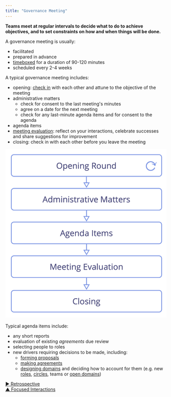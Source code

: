 ```yaml
---
title: "Governance Meeting"
---
```



**Teams meet at regular intervals to decide what to do to achieve objectives, and to set constraints on how and when things will be done.**

A governance meeting is usually:

-   facilitated
-   prepared in advance
-   [timeboxed](timebox-activities.html) for a duration of 90-120 minutes
-   scheduled every 2-4 weeks

A typical governance meeting includes:

-   opening: [check in](check-in.html) with each other and attune to the objective of the meeting
-   administrative matters
    -   check for consent to the last meeting's minutes
    -   agree on a date for the next meeting
    -   check for any last-minute agenda items and for consent to the agenda
-   agenda items
-   [meeting evaluation](evaluate-meetings.html): reflect on your interactions, celebrate successes and share suggestions for improvement
-   closing: check in with each other before you leave the meeting

![Phases of a governance meeting](img/meetings/governance-meeting.png)

Typical agenda items include:

-   any short reports
-   evaluation of existing <dfn data-info="Agreement: An agreed upon guideline, process, protocol or policy designed to guide the flow of value.">agreements</dfn> due review
-   selecting people to roles
-   new drivers requiring decisions to be made, including:
    -   [forming proposals](co-create-proposals.html)
    -   [making agreements](consent-decision-making.html)
    -   [designing domains](clarify-domains.html) and deciding how to account for them (e.g. new [roles](role.html), [circles](circle.html), teams or [open domains](open-domain.html))




[&#9654; Retrospective](retrospective.html)<br/>[&#9650; Focused Interactions](focused-interactions.html)


